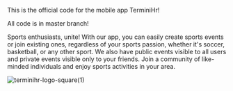 This is the official code for the mobile app TerminiHr!

All code is in master branch!

Sports enthusiasts, unite! With our app, you can easily create sports events or join existing ones, regardless of your sports passion, whether it's soccer, basketball, or any other sport. We also have public events visible to all users and private events visible only to your friends. Join a community of like-minded individuals and enjoy sports activities in your area.

![terminihr-logo-square(1)](https://github.com/javor99/TERMINIHR_ALL/assets/96128565/a9f259ae-d2c3-4e33-99cf-46a4d319b4da)


